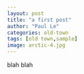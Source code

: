 ```yaml
---
layout: post
title: "a first post"
author: "Paul Le"
categories: old-town
tags: [old town,sample]
image: arctic-4.jpg
---
```


blah blah
